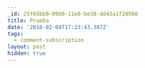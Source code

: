 ```yaml
---
_id: 25f65bb0-09d0-11e8-be38-dd43a1f20560
title: Prueba
date: '2018-02-04T17:23:43.387Z'
tags:
  - comment-subscription
layout: post
hidden: true
---
```

 
